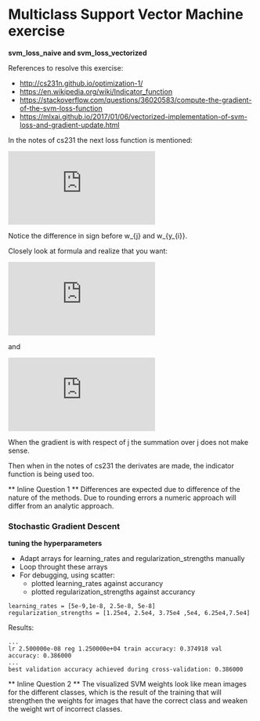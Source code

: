 # Multiclass Support Vector Machine exercise

**svm_loss_naive and svm_loss_vectorized**

References to resolve this exercise:

* http://cs231n.github.io/optimization-1/
* https://en.wikipedia.org/wiki/Indicator_function
* https://stackoverflow.com/questions/36020583/compute-the-gradient-of-the-svm-loss-function
* https://mlxai.github.io/2017/01/06/vectorized-implementation-of-svm-loss-and-gradient-update.html


In the notes of cs231 the next loss function is mentioned:

![equation](http://www.sciweavers.org/tex2img.php?eq=L_%7Bi%7D%20%3D%20%20%5Csum_%7Bj%20%5Cneq%20y_%7Bi%7D%7D%5E%7B%7D%20%20%20%20%5Cbegin%7Bbmatrix%7D%20max%280%2Cw_%7Bj%7D%7B%5ET%20x_%7Bi%7D%20-%20w_%7By_%7Bi%7D%7D%5ET%20x_%7Bi%7D%20%2B%20%20%5CDelta%20%20%5Cend%7Bbmatrix%7D&bc=White&fc=Black&im=jpg&fs=12&ff=arev&edit=0)

Notice the difference in sign before w_{j} and w_{y_{i}}.

Closely look at formula and realize that you want:

![equation](http://www.sciweavers.org/tex2img.php?eq=%5Cnabla_%7BW_%7By_%7Bi%7D%7D%7DL_%7Bi%7D%20%3D%20-x_%7Bi%7D%20%28...%29%0A&bc=White&fc=Black&im=jpg&fs=12&ff=arev&edit=0)

and

![equation](http://www.sciweavers.org/tex2img.php?eq=%5Cnabla_%7BW_%7Bj%7D%7DL_%7Bi%7D%20%3D%20x_%7Bi%7D%20%28...%29%0A&bc=White&fc=Black&im=jpg&fs=12&ff=arev&edit=0)

When the gradient is with respect of j the summation over j does not make sense.

Then when in the notes of cs231 the derivates are made, the indicator function is being used too.

** Inline Question 1 **
Differences are expected due to difference of the nature of the methods. Due to rounding errors a numeric approach will differ from an analytic approach.

### Stochastic Gradient Descent

**tuning the hyperparameters**

* Adapt arrays for learning_rates and regularization_strengths manually
* Loop throught these arrays
* For debugging, using scatter:
    * plotted learning_rates against accurancy
    * plotted regularization_strengths against accurancy

```
learning_rates = [5e-9,1e-8, 2.5e-8, 5e-8]
regularization_strengths = [1.25e4, 2.5e4, 3.75e4 ,5e4, 6.25e4,7.5e4]
```
Results:
```
...
lr 2.500000e-08 reg 1.250000e+04 train accuracy: 0.374918 val accuracy: 0.386000
...
best validation accuracy achieved during cross-validation: 0.386000
```

** Inline Question 2 **
The visualized SVM weights look like mean images for the different classes,
which is the result of the training that will strengthen the weights for images
that have the correct class and weaken the weight wrt of incorrect classes.
